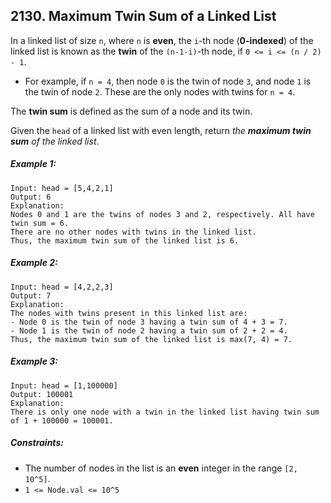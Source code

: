 ## 2130. Maximum Twin Sum of a Linked List

In a linked list of size ```n```, where ```n``` is **even**, the ```i```-th node (**0-indexed**) of the linked list is known as the **twin** of the ```(n-1-i)```-th node, if ```0 <= i <= (n / 2) - 1```.

* For example, if ```n = 4```, then node ```0``` is the twin of node ```3```, and node ```1``` is the twin of node ```2```. These are the only nodes with twins for ```n = 4```.

The **twin sum** is defined as the sum of a node and its twin.

Given the ```head``` of a linked list with even length, return *the **maximum twin sum** of the linked list*.

##### Example 1:
```
Input: head = [5,4,2,1]
Output: 6
Explanation:
Nodes 0 and 1 are the twins of nodes 3 and 2, respectively. All have twin sum = 6.
There are no other nodes with twins in the linked list.
Thus, the maximum twin sum of the linked list is 6.
```
##### Example 2:
```
Input: head = [4,2,2,3]
Output: 7
Explanation:
The nodes with twins present in this linked list are:
- Node 0 is the twin of node 3 having a twin sum of 4 + 3 = 7.
- Node 1 is the twin of node 2 having a twin sum of 2 + 2 = 4.
Thus, the maximum twin sum of the linked list is max(7, 4) = 7.
```
##### Example 3:
```
Input: head = [1,100000]
Output: 100001
Explanation:
There is only one node with a twin in the linked list having twin sum of 1 + 100000 = 100001.
```

##### Constraints:

* The number of nodes in the list is an **even** integer in the range ```[2, 10^5]```.
* ```1 <= Node.val <= 10^5```